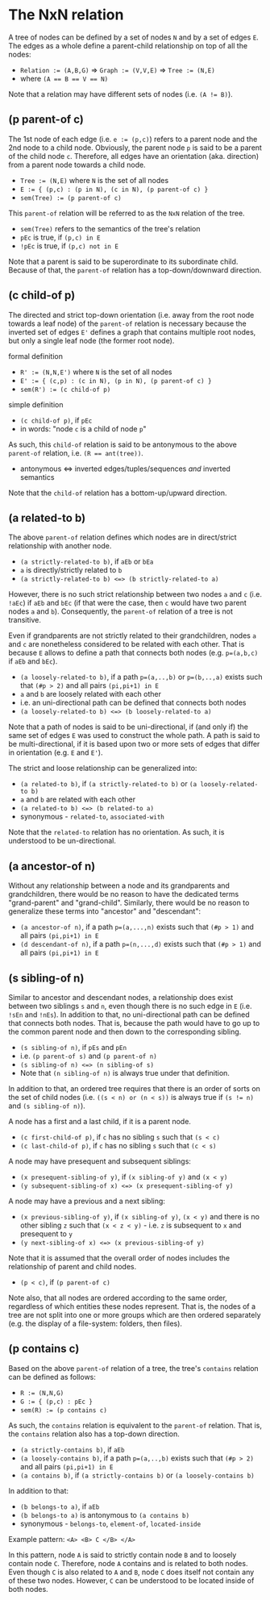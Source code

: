 
<!-- ======================================================================= -->
# The NxN relation

A tree of nodes can be defined by a set of nodes `N` and by a set of edges `E`.
The edges as a whole define a parent-child relationship on top of all the nodes:

* `Relation := (A,B,G)` => `Graph := (V,V,E)` => `Tree := (N,E)`
* where `(A == B == V == N)`

Note that a relation may have different sets of nodes (i.e. `(A != B)`).

<!-- ======================================================================= -->
## (p parent-of c)

The 1st node of each edge (i.e. `e := (p,c)`) refers to a parent node and the
2nd node to a child node. Obviously, the parent node `p` is said to be a parent
of the child node `c`. Therefore, all edges have an orientation (aka. direction)
from a parent node towards a child node.

* `Tree := (N,E)` where `N` is the set of all nodes
* `E := { (p,c) : (p in N), (c in N), (p parent-of c) }`
* `sem(Tree) := (p parent-of c)`

This `parent-of` relation will be referred to as the `NxN` relation of the tree.

* `sem(Tree)` refers to the semantics of the tree's relation
* `pEc` is true, if `(p,c) in E`
* `!pEc` is true, if `(p,c) not in E`

Note that a parent is said to be superordinate to its subordinate child.
Because of that, the `parent-of` relation has a top-down/downward direction.

<!-- ======================================================================= -->
## (c child-of p)

The directed and strict top-down orientation (i.e. away from the root node
towards a leaf node) of the `parent-of` relation is necessary because the
inverted set of edges `E'` defines a graph that contains multiple root nodes,
but only a single leaf node (the former root node).

formal definition

* `R' := (N,N,E')` where `N` is the set of all nodes
* `E' := { (c,p) : (c in N), (p in N), (p parent-of c) }`
* `sem(R') := (c child-of p)`

simple definition

* `(c child-of p)`, if `pEc`
* in words: "node `c` is a child of node `p`"

As such, this `child-of` relation is said to be antonymous to the above
`parent-of` relation, i.e. `(R == ant(tree))`.

* antonymous <=> inverted edges/tuples/sequences *and* inverted semantics

Note that the `child-of` relation has a bottom-up/upward direction.

<!-- ======================================================================= -->
## (a related-to b)

The above `parent-of` relation defines which nodes are in direct/strict
relationship with another node.

* `(a strictly-related-to b)`, if `aEb` or `bEa`
* `a` is directly/strictly related to `b`
* `(a strictly-related-to b) <=> (b strictly-related-to a)`

However, there is no such strict relationship between two nodes `a` and `c`
(i.e. `!aEc`) if `aEb` and `bEc` (if that were the case, then `c` would have
two parent nodes `a` and `b`). Consequently, the `parent-of` relation of a
tree is not transitive.

Even if grandparents are not strictly related to their grandchildren, nodes `a`
and `c` are nonetheless considered to be related with each other. That is
because `E` allows to define a path that connects both nodes (e.g. `p=(a,b,c)`
if `aEb` and `bEc`).

* `(a loosely-related-to b)`, if a path `p=(a,..,b)` or `p=(b,..,a)`
  exists such that `(#p > 2)` and all pairs `(pi,pi+1) in E`
* `a` and `b` are loosely related with each other
* i.e. an uni-directional path can be defined that connects both nodes
* `(a loosely-related-to b) <=> (b loosely-related-to a)`

Note that a path of nodes is said to be uni-directional, if (and only if) the
same set of edges `E` was used to construct the whole path. A path is said to
be multi-directional, if it is based upon two or more sets of edges that differ
in orientation (e.g. `E` and `E'`).

The strict and loose relationship can be generalized into:

* `(a related-to b)`, if `(a strictly-related-to b)`
  or `(a loosely-related-to b)`
* `a` and `b` are related with each other
* `(a related-to b) <=> (b related-to a)`
* synonymous - `related-to`, `associated-with`

Note that the `related-to` relation has no orientation.
As such, it is understood to be un-directional.

<!-- ======================================================================= -->
## (a ancestor-of n)

Without any relationship between a node and its grandparents and grandchildren,
there would be no reason to have the dedicated terms "grand-parent" and
"grand-child". Similarly, there would be no reason to generalize these terms
into "ancestor" and "descendant":

* `(a ancestor-of n)`, if a path `p=(a,...,n)` exists
  such that `(#p > 1)` and all pairs `(pi,pi+1) in E`
* `(d descendant-of n)`, if a path `p=(n,...,d)` exists
  such that `(#p > 1)` and all pairs `(pi,pi+1) in E`

<!-- ======================================================================= -->
## (s sibling-of n)

Similar to ancestor and descendant nodes, a relationship does exist between
two siblings `s` and `n`, even though there is no such edge in `E` (i.e. `!sEn`
and `!nEs`). In addition to that, no uni-directional path can be defined that
connects both nodes. That is, because the path would have to go up to the
common parent node and then down to the corresponding sibling.

* `(s sibling-of n)`, if `pEs` and `pEn`
* i.e. `(p parent-of s)` and `(p parent-of n)`
* `(s sibling-of n) <=> (n sibling-of s)`
* Note that `(n sibling-of n)` is always true under that definition.

In addition to that, an ordered tree requires that there is an order of
sorts on the set of child nodes (i.e. `((s < n) or (n < s))` is always
true if `(s != n)` and `(s sibling-of n)`).

A node has a first and a last child, if it is a parent node.

* `(c first-child-of p)`, if `c` has no sibling `s` such that `(s < c)`
* `(c last-child-of p)`, if `c` has no sibling `s` such that `(c < s)`

A node may have presequent and subsequent siblings:

* `(x presequent-sibling-of y)`, if `(x sibling-of y)` and `(x < y)`
* `(y subsequent-sibling-of x) <=> (x presequent-sibling-of y)`

A node may have a previous and a next sibling:

* `(x previous-sibling-of y)`, if `(x sibling-of y)`, `(x < y)` and
  there is no other sibling `z` such that `(x < z < y)` -
  i.e. `z` is subsequent to `x` and presequent to `y`
* `(y next-sibling-of x) <=> (x previous-sibling-of y)`

Note that it is assumed that the overall order of nodes
includes the relationship of parent and child nodes.

* `(p < c)`, if `(p parent-of c)`

Note also, that all nodes are ordered according to the same order, regardless
of which entities these nodes represent. That is, the nodes of a tree are not
split into one or more groups which are then ordered separately (e.g. the
display of a file-system: folders, then files).

<!-- ======================================================================= -->
## (p contains c)

Based on the above `parent-of` relation of a tree, the tree's `contains`
relation can be defined as follows:

* `R := (N,N,G)`
* `G := { (p,c) : pEc }`
* `sem(R) := (p contains c)`

As such, the `contains` relation is equivalent to the `parent-of` relation.
That is, the `contains` relation also has a top-down direction.

* `(a strictly-contains b)`, if `aEb`
* `(a loosely-contains b)`, if a path `p=(a,..,b)`
  exists such that `(#p > 2)` and all pairs `(pi,pi+1) in E`
* `(a contains b)`, if `(a strictly-contains b)` or `(a loosely-contains b)`

In addition to that:

* `(b belongs-to a)`, if `aEb`
* `(b belongs-to a)` is antonymous to `(a contains b)`
* synonymous - `belongs-to`, `element-of`, `located-inside`

Example pattern: `<A> <B> C </B> </A>`

In this pattern, node `A` is said to strictly contain node `B` and to loosely
contain node `C`. Therefore, node `A` contains and is related to both nodes.
Even though `C` is also related to `A` and `B`, node `C` does itself not contain
any of these two nodes. However, `C` can be understood to be located inside of
both nodes.
